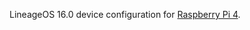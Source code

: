 LineageOS 16.0 device configuration for [Raspberry Pi 4](http://konstakang.com/devices/rpi4/LineageOS16.0).
